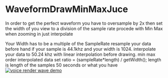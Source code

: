 # WaveformDrawMinMaxJuce
In order to get the perfect waveform you have to oversample by 2x then set the width of you view to a division of the sample rate procede with Min Max when zooming in just interpolate 



Your Width has to be a multiple of the SampleRate
resample your data before hand if your sample is 44.1khz and your width is 1024.
interpolate your data to 50.24 khz with linear interpolation before drawing.
min max order interpolated data 
set ratio = (sampleRate*length) / getWidth();
length is length of the samples 50 seconds or what you have
[![voice render wave demo](https://img.youtu.be/v/fmK6tGakLWA/0.jpg)](https://youtu.be/fmK6tGakLWA)
